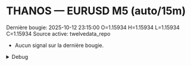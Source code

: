 # THANOS — EURUSD M5 (auto/15m)
Dernière bougie: 2025-10-12 23:15:00  O=1.15934  H=1.15934  L=1.15934  C=1.15934
Source active: twelvedata_repo

- Aucun signal sur la dernière bougie.

<details><summary>Debug</summary>

- TD_API_KEY manquant.

</details>